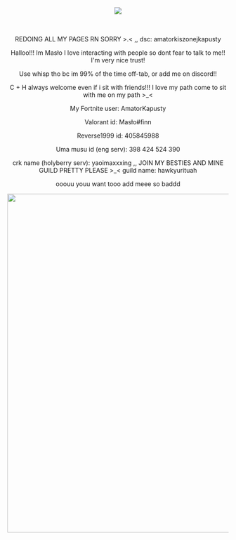 <div align="center">

ㅤㅤㅤㅤ<p>  ![](https://komarev.com/ghpvc/?username=RudySzczur&label=views&color=cc8706) <p/>
</div>

<div align="center">

ㅤㅤㅤㅤ<p> REDOING ALL MY PAGES RN SORRY >.< ,, dsc: amatorkiszonejkapusty <p/>
  <p> Halloo!!! Im Masło I love interacting with people so dont fear to talk to me!! I'm very nice trust!</p>
  <p>Use whisp tho bc im 99% of the time off-tab, or add me on discord!!</p>
  <p>C + H always welcome even if i sit with friends!!! I love my path come to sit with me on my path >_<</p>
  <p>My Fortnite user: AmatorKapusty</p>
  <p>Valorant id: Masło#finn</p>
  <p>Reverse1999 id: 405845988</p>
  <p>Uma musu id (eng serv): 398 424 524 390</p>
  <p>crk name (holyberry serv): yaoimaxxxing ,, JOIN MY BESTIES AND MINE GUILD PRETTY PLEASE >_< guild name: hawkyurituah</p>
  <p>ooouu youu want tooo add meee so baddd</p>
</div>

<div align="center">

<img width="1068" height="772" alt="image" src="https://github.com/user-attachments/assets/96bdfb49-63ce-469d-8fef-5ed3ca6fc7ad" />


<p align="center">

</div>
